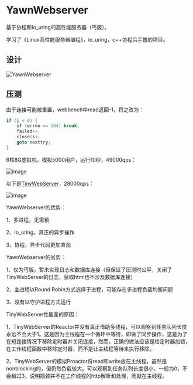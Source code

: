 # YawnWebserver
基于协程和io_uring的高性能服务器（丐版）。

学习了《Linux高性能服务器编程》，io_uring，c++协程后手撸的项目。

## 设计
![YawnWebserver](https://github.com/KevinTan10/YawnWebserver/assets/101052771/bcd5d66c-351b-450e-b1ae-e9eb22a476ea)

## 压测
由于连接可能被重置，webbench中read返回-1，将之改为：
```cpp
if (i < 0) {
    if (errno == 104) break;
    failed++;
    close(s);
    goto nexttry;
}
```
6核8G虚拟机，模拟5000用户，运行10秒，49000qps：

![image](https://github.com/KevinTan10/YawnWebserver/assets/101052771/c350c4fd-ef1c-4b7f-9a6b-900328c2a8fc)

以下是[TinyWebServer](https://github.com/qinguoyi/TinyWebServer/tree/master)，28000qps：

![image](https://github.com/KevinTan10/YawnWebserver/assets/101052771/0735d070-fd3b-4789-8949-9b0596514382)

YawnWebserver的优势：

1、多进程，无需锁

2、io_uring，真正的异步操作

3、协程，异步代码更加直观

YawnWebserver的劣势：

1、仅为丐版，暂未实现日志和数据库连接（但保证了压测时公平，关闭了TinyWebServer的日志，获取html也不涉及数据库连接）

2、主进程以Round Robin方式选择子进程，可能存在多进程负载均衡问题

3、没有以守护进程方式运行

TinyWebServer性能差的原因：

1、TinyWebServer的Reactor并没有真正借助多线程，可以观察到任务队列长度永远不会大于1。这是因为主线程在一个循环中等待，即做了同步操作，这是为了在短连接情况下移除定时器并关闭连接，然而，正确的做法应该是给定时器加锁，在工作线程函数中移除定时器，而不是让主线程等待来执行移除。

2、TinyWebServer的模拟Proactor将read和write放在主线程，虽然是nonblocking的，但仍然负载较大。可以观察到任务队列长度很小，一般为0，不会超过3，说明瓶颈并不在工作线程的http解析和处理，而就在主线程。
